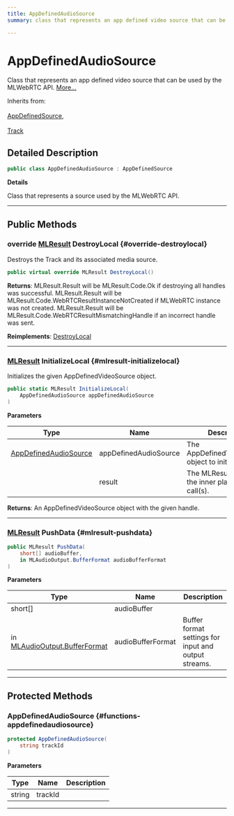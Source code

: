 ```yaml
---
title: AppDefinedAudioSource
summary: class that represents an app defined video source that can be used by the mlwebrtc api. 

---
```


# AppDefinedAudioSource




Class that represents an app defined video source that can be used by the MLWebRTC API.   [More...](#detailed-description)  


Inherits from: <br></br>[AppDefinedSource](/versioned_docs/version-02-Aug-2023/unity-api/api/UnityEngine.XR.MagicLeap/MLWebRTC/AppDefinedSource/UnityEngine.XR.MagicLeap.MLWebRTC.AppDefinedSource.md),<br></br>[Track](/versioned_docs/version-02-Aug-2023/unity-api/api/UnityEngine.XR.MagicLeap/MLWebRTC/MediaStream/UnityEngine.XR.MagicLeap.MLWebRTC.MediaStream.Track.md)



## Detailed Description

```csharp
public class AppDefinedAudioSource : AppDefinedSource 
```


**Details**

Class that represents a source used by the MLWebRTC API. 





-----------



## Public Methods

### override [MLResult](/versioned_docs/version-02-Aug-2023/unity-api/api/UnityEngine.XR.MagicLeap/UnityEngine.XR.MagicLeap.MLResult.md) DestroyLocal {#override-destroylocal}

Destroys the Track and its associated media source. 

```csharp
public virtual override MLResult DestroyLocal()
```






**Returns**: MLResult.Result will be  MLResult.Code.Ok  if destroying all handles was successful. MLResult.Result will be  MLResult.Code.WebRTCResultInstanceNotCreated  if MLWebRTC instance was not created. MLResult.Result will be  MLResult.Code.WebRTCResultMismatchingHandle  if an incorrect handle was sent. 

**Reimplements**: [DestroyLocal](/versioned_docs/version-02-Aug-2023/unity-api/api/UnityEngine.XR.MagicLeap/MLWebRTC/MediaStream/UnityEngine.XR.MagicLeap.MLWebRTC.MediaStream.Track.md#mlresult-destroylocal)



-----------

### [MLResult](/versioned_docs/version-02-Aug-2023/unity-api/api/UnityEngine.XR.MagicLeap/UnityEngine.XR.MagicLeap.MLResult.md) InitializeLocal {#mlresult-initializelocal}

Initializes the given AppDefinedVideoSource object. 

```csharp
public static MLResult InitializeLocal(
    AppDefinedAudioSource appDefinedAudioSource
)
```


**Parameters**

| Type | Name  | Description  | 
|--|--|--|
| [AppDefinedAudioSource](/versioned_docs/version-02-Aug-2023/unity-api/api/UnityEngine.XR.MagicLeap/MLWebRTC/AppDefinedAudioSource/UnityEngine.XR.MagicLeap.MLWebRTC.AppDefinedAudioSource.md) |appDefinedAudioSource|The AppDefinedVideoSource object to initialize.|
|  |result|The MLResult object of the inner platform call(s).|






**Returns**: An AppDefinedVideoSource object with the given handle.



-----------

### [MLResult](/versioned_docs/version-02-Aug-2023/unity-api/api/UnityEngine.XR.MagicLeap/UnityEngine.XR.MagicLeap.MLResult.md) PushData {#mlresult-pushdata}

```csharp
public MLResult PushData(
    short[] audioBuffer,
    in MLAudioOutput.BufferFormat audioBufferFormat
)
```


**Parameters**

| Type | Name  | Description  | 
|--|--|--|
| short[] |audioBuffer||
| in [MLAudioOutput.BufferFormat](/versioned_docs/version-02-Aug-2023/unity-api/api/UnityEngine.XR.MagicLeap/MLAudioOutput/UnityEngine.XR.MagicLeap.MLAudioOutput.BufferFormat.md) |audioBufferFormat|Buffer format settings for input and output streams. |






-----------

## Protected Methods

### AppDefinedAudioSource {#functions-appdefinedaudiosource}

```csharp
protected AppDefinedAudioSource(
    string trackId
)
```


**Parameters**

| Type | Name  | Description  | 
|--|--|--|
| string |trackId||






-----------


